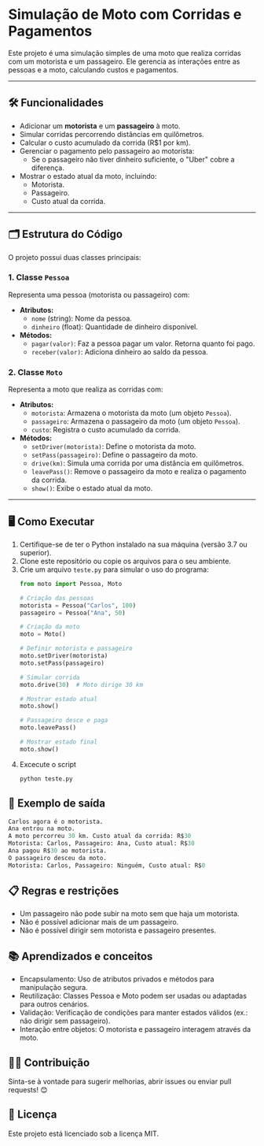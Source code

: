 # Simulação de Moto com Corridas e Pagamentos

Este projeto é uma simulação simples de uma moto que realiza corridas com um motorista e um passageiro. Ele gerencia as interações entre as pessoas e a moto, calculando custos e pagamentos.

---

## 🛠️ **Funcionalidades**

- Adicionar um **motorista** e um **passageiro** à moto.
- Simular corridas percorrendo distâncias em quilômetros.
- Calcular o custo acumulado da corrida (R$1 por km).
- Gerenciar o pagamento pelo passageiro ao motorista:
  - Se o passageiro não tiver dinheiro suficiente, o "Uber" cobre a diferença.
- Mostrar o estado atual da moto, incluindo:
  - Motorista.
  - Passageiro.
  - Custo atual da corrida.

---

## 🗂️ **Estrutura do Código**

O projeto possui duas classes principais:

### **1. Classe `Pessoa`**
Representa uma pessoa (motorista ou passageiro) com:
- **Atributos:**
  - `nome` (string): Nome da pessoa.
  - `dinheiro` (float): Quantidade de dinheiro disponível.
- **Métodos:**
  - `pagar(valor)`: Faz a pessoa pagar um valor. Retorna quanto foi pago.
  - `receber(valor)`: Adiciona dinheiro ao saldo da pessoa.

### **2. Classe `Moto`**
Representa a moto que realiza as corridas com:
- **Atributos:**
  - `motorista`: Armazena o motorista da moto (um objeto `Pessoa`).
  - `passageiro`: Armazena o passageiro da moto (um objeto `Pessoa`).
  - `custo`: Registra o custo acumulado da corrida.
- **Métodos:**
  - `setDriver(motorista)`: Define o motorista da moto.
  - `setPass(passageiro)`: Define o passageiro da moto.
  - `drive(km)`: Simula uma corrida por uma distância em quilômetros.
  - `leavePass()`: Remove o passageiro da moto e realiza o pagamento da corrida.
  - `show()`: Exibe o estado atual da moto.

---

## 🖥️ **Como Executar**

1. Certifique-se de ter o Python instalado na sua máquina (versão 3.7 ou superior).
2. Clone este repositório ou copie os arquivos para o seu ambiente.
3. Crie um arquivo `teste.py` para simular o uso do programa:
   ```python
   from moto import Pessoa, Moto

   # Criação das pessoas
   motorista = Pessoa("Carlos", 100)
   passageiro = Pessoa("Ana", 50)

   # Criação da moto
   moto = Moto()

   # Definir motorista e passageiro
   moto.setDriver(motorista)
   moto.setPass(passageiro)

   # Simular corrida
   moto.drive(30)  # Moto dirige 30 km

   # Mostrar estado atual
   moto.show()

   # Passageiro desce e paga
   moto.leavePass()

   # Mostrar estado final
   moto.show()
4. Excecute o script
   ```python
   python teste.py

## 🚀 **Exemplo de saída**
   ```python
   Carlos agora é o motorista.
   Ana entrou na moto.
   A moto percorreu 30 km. Custo atual da corrida: R$30
   Motorista: Carlos, Passageiro: Ana, Custo atual: R$30
   Ana pagou R$30 ao motorista.
   O passageiro desceu da moto.
   Motorista: Carlos, Passageiro: Ninguém, Custo atual: R$0
```

## 📋 **Regras e restrições**
- Um passageiro não pode subir na moto sem que haja um motorista.
- Não é possível adicionar mais de um passageiro.
- Não é possível dirigir sem motorista e passageiro presentes.

## 📚 **Aprendizados e conceitos**
- Encapsulamento: Uso de atributos privados e métodos para manipulação segura.
- Reutilização: Classes Pessoa e Moto podem ser usadas ou adaptadas para outros cenários.
- Validação: Verificação de condições para manter estados válidos (ex.: não dirigir sem passageiro).
- Interação entre objetos: O motorista e passageiro interagem através da moto.

## 🧑‍💻 **Contribuição**
Sinta-se à vontade para sugerir melhorias, abrir issues ou enviar pull requests! 😊

## 📝 **Licença**
Este projeto está licenciado sob a licença MIT.